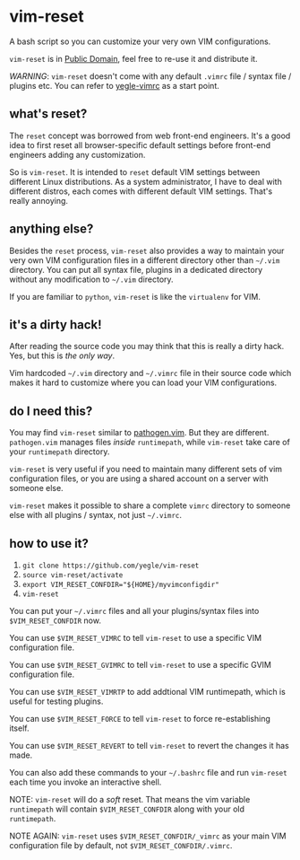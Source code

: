 # vim-reset

A bash script so you can customize your very own VIM configurations.

`vim-reset` is in [Public Domain]( http://en.wikipedia.org/wiki/Public_Domain ), feel free to re-use it and distribute it.

*WARNING*:
`vim-reset` doesn't come with any default `.vimrc` file / syntax file / plugins etc. You can refer to [yegle-vimrc]( https://github.com/yegle/yegle-vimrc ) as a start point.

## what's reset?

The `reset` concept was borrowed from web front-end engineers.
It's a good idea to first reset all browser-specific default settings before front-end engineers adding any customization.

So is `vim-reset`. It is intended to `reset` default VIM settings between different Linux distributions.
As a system administrator, I have to deal with different distros, each comes with different default VIM settings. That's really annoying.

## anything else?

Besides the `reset` process, `vim-reset` also provides a way to maintain your very own VIM configuration files in a different directory other than `~/.vim` directory.
You can put all syntax file, plugins in a dedicated directory without any modification to `~/.vim` directory.

If you are familiar to `python`, `vim-reset` is like the `virtualenv` for VIM.

## it's a dirty hack!

After reading the source code you may think that this is really a dirty hack. Yes, but this is *the only way*.

Vim hardcoded `~/.vim` directory and `~/.vimrc` file in their source code which makes it hard to customize where you can load your VIM configurations.

## do I need this?

You may find `vim-reset` similar to [pathogen.vim]( https://github.com/tpope/vim-pathogen ). But they are different. `pathogen.vim` manages files _inside_ `runtimepath`, while `vim-reset` take care of your `runtimepath` directory.

`vim-reset` is very useful if you need to maintain many different sets of vim configuration files, or you are using a shared account on a server with someone else.

`vim-reset` makes it possible to share a complete `vimrc` directory to someone else with all plugins / syntax, not just `~/.vimrc`.

## how to use it?

1. `git clone https://github.com/yegle/vim-reset`
2. `source vim-reset/activate`
3. `export VIM_RESET_CONFDIR="${HOME}/myvimconfigdir"`
4. `vim-reset`

You can put your `~/.vimrc` files and all your plugins/syntax files into `$VIM_RESET_CONFDIR` now.

You can use `$VIM_RESET_VIMRC` to tell `vim-reset` to use a specific VIM configuration file.

You can use `$VIM_RESET_GVIMRC` to tell `vim-reset` to use a specific GVIM configuration file.

You can use `$VIM_RESET_VIMRTP` to add addtional VIM runtimepath, which is useful for testing plugins.

You can use `$VIM_RESET_FORCE` to tell `vim-reset` to force re-establishing itself.

You can use `$VIM_RESET_REVERT` to tell `vim-reset` to revert the changes it has made.

You can also add these commands to your `~/.bashrc` file and run `vim-reset` each time you invoke an interactive shell.

NOTE: `vim-reset` will do a _soft_ reset. That means the vim variable `runtimepath` will contain `$VIM_RESET_CONFDIR` along with your old `runtimepath`.

NOTE AGAIN: `vim-reset` uses `$VIM_RESET_CONFDIR/_vimrc` as your main VIM configuration file by default, not `$VIM_RESET_CONFDIR/.vimrc`.
